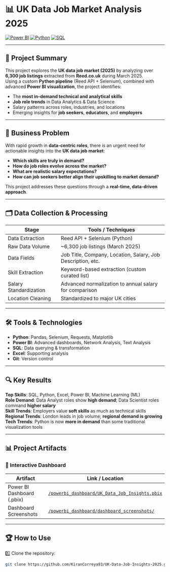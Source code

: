 # 📊 UK Data Job Market Analysis 2025

[![Power BI](https://img.shields.io/badge/Tool-Power%20BI-yellow?logo=powerbi&style=flat-square)](https://powerbi.microsoft.com/) 
[![Python](https://img.shields.io/badge/Language-Python-blue?logo=python&style=flat-square)](https://www.python.org/) 
[![SQL](https://img.shields.io/badge/Database-SQL-lightgrey?logo=sqlite&style=flat-square)](https://www.sql.org/)

---

## 🚀 Project Summary

This project explores the **UK data job market (2025)** by analyzing over **6,300 job listings** extracted from **Reed.co.uk** during March 2025.  
Using a custom **Python pipeline** (Reed API + Selenium), combined with advanced **Power BI visualization**, the project identifies:

- The **most in-demand technical and analytical skills**
- **Job role trends** in Data Analytics & Data Science
- Salary patterns across roles, industries, and locations
- Emerging insights for **job seekers**, **educators**, and **employers**

---

## 🎯 Business Problem

With rapid growth in **data-centric roles**, there is an urgent need for actionable insights into the **UK data job market**:

- **Which skills are truly in demand?**
- **How do job roles evolve across the market?**
- **What are realistic salary expectations?**
- **How can job seekers better align their upskilling to market demand?**

This project addresses these questions through a **real-time, data-driven approach**.

---

## 🗂️ Data Collection & Processing

| Stage | Tools / Techniques |
|-------|--------------------|
| Data Extraction | Reed API + Selenium (Python) |
| Raw Data Volume | ~6,300 job listings (March 2025) |
| Data Fields | Job Title, Company, Location, Salary, Job Description, etc. |
| Skill Extraction | Keyword-based extraction (custom curated list) |
| Salary Standardization | Advanced normalization to annual salary for comparison |
| Location Cleaning | Standardized to major UK cities |

---

## 🛠️ Tools & Technologies

- **Python**: Pandas, Selenium, Requests, Matplotlib
- **Power BI**: Advanced dashboards, Network Analysis, Text Analysis
- **SQL**: Data querying & transformation
- **Excel**: Supporting analysis
- **Git**: Version control

---

## 🔍 Key Results

 **Top Skills**: SQL, Python, Excel, Power BI, Machine Learning (ML)  
 **Role Demand**: Data Analyst roles show **high demand**; Data Scientist roles command **higher salary**  
 **Skill Trends**: Employers value **soft skills** as much as technical skills  
 **Regional Trends**: London leads in job volume; **regional demand is growing**  
 **Tech Trends**: Python is now **more in demand** than some traditional visualization tools  


---

## 📊 Project Artifacts

### 🚀 Interactive Dashboard

| Artifact | Link / Location |
|----------|-----------------|
| Power BI Dashboard (.pbix) | [`/powerbi_dashboard/UK_Data_Job_Insights.pbix`](./powerbi_dashboard/UK_Data_Job_Insights.pbix) |
| Dashboard Screenshots | [`/powerbi_dashboard/dashboard_screenshots/`](./powerbi_dashboard/dashboard_screenshots/) |

---

## 🏆 How to Use

1️⃣ Clone the repository:  
```bash
git clone https://github.com/KiranCorreya93/UK-Data-Job-Insights-2025.git
